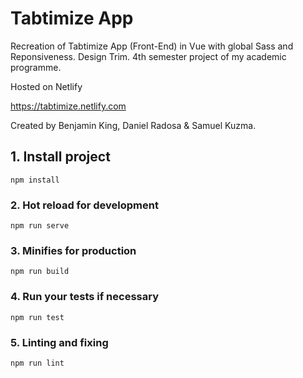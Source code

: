 # Tabtimize App


Recreation of Tabtimize App (Front-End) in Vue with global Sass and Reponsiveness. Design Trim. 4th semester project of my academic programme.

Hosted on Netlify

https://tabtimize.netlify.com

Created by Benjamin King, Daniel Radosa & Samuel Kuzma.


## 1. Install project
```
npm install
```

### 2. Hot reload for development
```
npm run serve
```

### 3. Minifies for production
```
npm run build
```

### 4. Run your tests if necessary
```
npm run test
```

### 5. Linting and fixing
```
npm run lint
```

